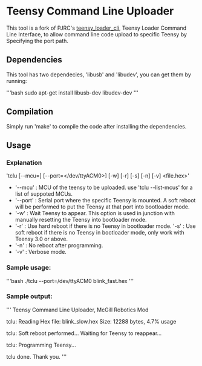 # Teensy Command Line Uploader

This tool is a fork of PJRC's
[teensy_loader_cli](https://github.com/PaulStoffregen/teensy_loader_cli),
 Teensy Loader Command Line Interface, to allow command line code upload to
 specific Teensy by Specifying the port path.

## Dependencies

This tool has two dependecies, 'libusb' and 'libudev', you can get them by
running:

'''bash
sudo apt-get install libusb-dev libudev-dev
'''

## Compilation

Simply run 'make' to compile the code after installing the dependencies.

## Usage

### Explanation
'tclu [--mcu=<MCU>] [--port=</dev/ttyACM0>] [-w] [-r] [-s] [-n] [-v] <file.hex>'

* '--mcu' : MCU of the teensy to be uploaded. use 'tclu --list-mcus' for a list
of suppoted MCUs.
* '--port' : Serial port where the specific Teensy is mounted. A soft reboot will
be performed to put the Teensy at that port into bootloader mode.
* '-w' : Wait Teensy to appear. This option is used in junction with manually
 resetting the Teensy into bootloader mode.
* '-r' : Use hard reboot if there is no Teensy in bootloader mode.
'-s' : Use soft reboot if there is no Teensy in bootloader mode,
only work with Teensy 3.0 or above.
* '-n' : No reboot after programming.
* '-v' : Verbose mode.

### Sample usage:

'''bash
./tclu --port=/dev/ttyACM0 blink_fast.hex
'''

### Sample output:

'''
Teensy Command Line Uploader, McGill Robotics Mod

tclu: Reading Hex file: blink_slow.hex
	Size: 12288 bytes, 4.7% usage

tclu: Soft reboot performed...
	Waiting for Teensy to reappear...

tclu: Programming Teensy...

tclu done.  Thank you.
'''
